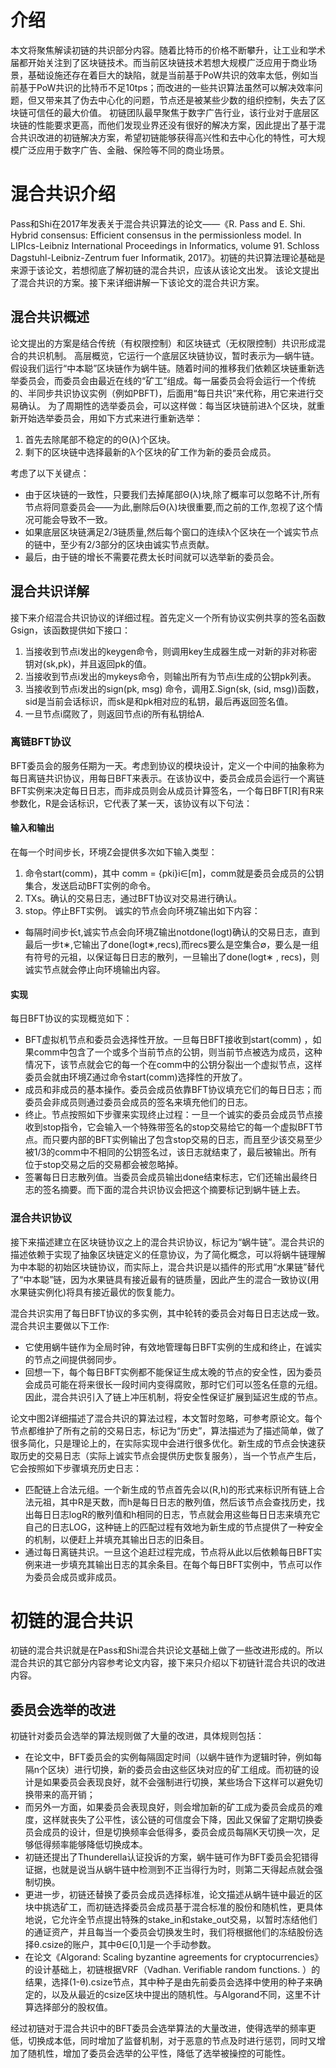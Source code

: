 # 介绍
本文将聚焦解读初链的共识部分内容。随着比特币的价格不断攀升，让工业和学术届都开始关注到了区块链技术。而当前区块链技术若想大规模广泛应用于商业场景，基础设施还存在着巨大的缺陷，就是当前基于PoW共识的效率太低，例如当前基于PoW共识的比特币不足10tps；而改进的一些共识算法虽然可以解决效率问题，但又带来其了伪去中心化的问题，节点还是被某些少数的组织控制，失去了区块链可信任的最大价值。
初链团队最早聚焦于数字广告行业，该行业对于底层区块链的性能要求更高，而他们发现业界还没有很好的解决方案，因此提出了基于混合共识改进的初链解决方案，希望初链能够获得高兴性和去中心化的特性，可大规模广泛应用于数字广告、金融、保险等不同的商业场景。

# 混合共识介绍
Pass和Shi在2017年发表关于混合共识算法的论文——《R. Pass and E. Shi. Hybrid consensus: Efficient consensus in the permissionless model. In LIPIcs-Leibniz International Proceedings in Informatics, volume 91. Schloss Dagstuhl-Leibniz-Zentrum fuer Informatik, 2017》。初链的共识算法理论基础是来源于该论文，若想彻底了解初链的混合共识，应该从该论文出发。
该论文提出了混合共识的方案。接下来详细讲解一下该论文的混合共识方案。
## 混合共识概述
论文提出的方案是结合传统（有权限控制）和区块链式（无权限控制）共识形成混合的共识机制。
高层概览，它运行一个底层区块链协议，暂时表示为—蜗牛链。假设我们运行“中本聪”区块链作为蜗牛链。随着时间的推移我们依赖区块链重新选举委员会，而委员会由最近在线的“矿工”组成。每一届委员会将会运行一个传统的、半同步共识协议实例（例如PBFT)，后面用“每日共识”来代称，用它来进行交易确认。
为了周期性的选举委员会，可以这样做：每当区块链前进λ个区块，就重新开始选举委员会，用如下方式来进行重新选举：
1. 首先去除尾部不稳定的的Θ(λ)个区块。
2. 剩下的区块链中选择最新的λ个区块的矿工作为新的委员会成员。

考虑了以下关键点：
- 由于区块链的一致性，只要我们去掉尾部Θ(λ)块,除了概率可以忽略不计,所有节点将同意委员会——为此,删除后Θ(λ)块很重要,而之前的工作,忽视了这个情况可能会导致不一致。
- 如果底层区块链满足2/3链质量,然后每个窗口的连续λ个区块在一个诚实节点的链中，至少有2/3部分的区块由诚实节点贡献。
- 最后，由于链的增长不需要花费太长时间就可以选举新的委员会。

## 混合共识详解
接下来介绍混合共识协议的详细过程。首先定义一个所有协议实例共享的签名函数Gsign，该函数提供如下接口：
1. 当接收到节点i发出的keygen命令，则调用key生成器生成一对新的非对称密钥对(sk,pk)，并且返回pk的值。
2. 当接收到节点i发出的mykeys命令，则输出所有为节点i生成的公钥pk列表。
3. 当接收到节点i发出的sign(pk, msg) 命令，调用Σ.Sign(sk, (sid, msg))函数，sid是当前会话标识，而sk是和pk相对应的私钥，最后再返回签名值。
4. 一旦节点i腐败了，则返回节点i的所有私钥给A.

### 离链BFT协议
BFT委员会的服务任期为一天。考虑到协议的模块设计，定义一个中间的抽象称为每日离链共识协议，用每日BFT来表示。在该协议中，委员会成员会运行一个离链BFT实例来决定每日日志，而非成员则会从成员计算签名，一个每日BFT[R]有R来参数化，R是会话标识，它代表了某一天，该协议有以下句法：
#### 输入和输出
在每一个时间步长，环境Z会提供多次如下输入类型：
1. 命令start(comm)，其中 comm = {pki}i∈[m]，comm就是委员会成员的公钥集合，发送启动BFT实例的命令。
2. TXs。确认的交易日志，通过BFT协议对交易进行确认。
3. stop。停止BFT实例。
诚实的节点会向环境Z输出如下内容：
- 每隔时间步长t,诚实节点会向环境Z输出notdone(logt)确认的交易日志，直到最后一步t∗,它输出了done(logt∗,recs),而recs要么是空集合∅，要么是一组有符号的元祖，以保证每日日志的散列，一旦输出了done(logt∗ , recs)，则诚实节点就会停止向环境输出内容。

#### 实现 
每日BFT协议的实现概览如下：
- BFT虚拟机节点和委员会选择性开放。一旦每日BFT接收到start(comm) ，如果comm中包含了一个或多个当前节点的公钥，则当前节点被选为成员，这种情况下，该节点就会它的每一个在comm中的公钥分裂出一个虚拟节点，这样委员会就由环境Z通过命令start(comm)选择性的开放了。
- 成员和非成员的基本操作。委员会成员依靠BFT协议填充它们的每日日志；而委员会非成员则通过委员会成员的签名来填充他们的日志。
- 终止。节点按照如下步骤来实现终止过程：一旦一个诚实的委员会成员节点接收到stop指令，它会输入一个特殊带签名的stop交易给它的每一个虚拟BFT节点。而只要内部的BFT实例输出了包含stop交易的日志，而且至少该交易至少被1/3的comm中不相同的公钥签名过，该日志就结束了，最后被输出。所有位于stop交易之后的交易都会被忽略掉。
- 签署每日日志散列值。当委员会成员输出done结束标志，它们还输出最终日志的签名摘要。而下面的混合共识协议会把这个摘要标记到蜗牛链上去。

### 混合共识协议
接下来描述建立在区块链协议之上的混合共识协议，标记为“蜗牛链”。混合共识的描述依赖于实现了抽象区块链定义的任意协议，为了简化概念，可以将蜗牛链理解为中本聪的初始区块链协议，而实际上，混合共识是以插件的形式用“水果链”替代了“中本聪”链，因为水果链具有接近最有的链质量，因此产生的混合一致协议(用水果链实例化)将具有接近最优的恢复能力。

混合共识实用了每日BFT协议的多实例，其中轮转的委员会对每日日志达成一致。混合共识主要做以下工作:
- 它使用蜗牛链作为全局时钟，有效地管理每日BFT实例的生成和终止，在诚实的节点之间提供弱同步。
- 回想一下，每个每日BFT实例都不能保证生成太晚的节点的安全性，因为委员会成员可能在将来很长一段时间内变得腐败，那时它们可以签名任意的元组。因此，混合共识引入了链上冲压机制，将安全性保证扩展到延迟生成的节点。

论文中图2详细描述了混合共识的算法过程，本文暂时忽略，可参考原论文。每个节点都维护了所有之前的交易日志，标记为“历史”，算法描述为了描述简单，做了很多简化，只是理论上的，在实际实现中会进行很多优化。新生成的节点会快速获取历史的交易日志（实际上诚实节点会提供历史恢复服务），当一个节点产生后，它会按照如下步骤填充历史日志：

- 匹配链上合法元组。一个新生成的节点首先会以(R,h)的形式来标识所有链上合法元祖，其中R是天数，而h是每日日志的散列值，然后该节点会查找历史，找出每日日志logR的散列值和h相同的日志，节点就会用这些每日日志来填充它自己的日志LOG，这种链上的匹配过程有效地为新生成的节点提供了一种安全的机制，以便赶上并填充其输出日志的旧条目。
- 通过每日离链共识。一旦这个追赶过程完成，节点将从此以后依赖每日BFT实例来进一步填充其输出日志的其余条目。在每个每日BFT实例中，节点可以作为委员会成员或非成员。


# 初链的混合共识
初链的混合共识就是在Pass和Shi混合共识论文基础上做了一些改进形成的。所以混合共识的其它部分内容参考论文内容，接下来只介绍以下初链针混合共识的改进内容。

## 委员会选举的改进
初链针对委员会选举的算法规则做了大量的改进，具体规则包括：
- 在论文中，BFT委员会的实例每隔固定时间（以蜗牛链作为逻辑时钟，例如每隔n个区块）进行切换，新的委员会由这些区块对应的矿工组成。而初链的设计是如果委员会表现良好，就不会强制进行切换，某些场合下这样可以避免切换带来的高开销；
- 而另外一方面，如果委员会表现良好，则会增加新的矿工成为委员会成员的难度，这样就丧失了公平性，该公链的可信度会下降，因此又保留了定期切换委员会成员的设计，但是切换频率会低得多，委员会成员每隔K天切换一次，足够低得频率能够降低切换成本。
- 初链还提出了Thunderella认证投诉的方案，蜗牛链可作为BFT委员会犯错得证据，也就是说当从蜗牛链中检测到不正当得行为时，则第二天得起点就会强制切换。
- 更进一步，初链还替换了委员会成员选择标准，论文描述从蜗牛链中最近的区块中挑选矿工，而初链选择委员会成员基于混合标准的股份和随机性，更具体地说，它允许全节点提出特殊的stake_in和stake_out交易，以暂时冻结他们的通证资产，并且每当一个委员会切换发生时，我们将根据他们的冻结股份选择θ.csize的账户，其中θ∈[0,1]是一个手动参数。
- 在论文《Algorand: Scaling byzantine agreements for cryptocurrencies》的设计基础上，初链根据VRF（Vadhan. Verifiable random functions. ）的结果，选择(1-θ).csize节点，其中种子是由先前委员会选择中使用的种子来确定的，以及从最近的csize区块中提出的随机性。与Algorand不同，这里不计算选择部分的股权值。 

经过初链对于混合共识中的BFT委员会选举算法的大量改进，使得选举的频率更低，切换成本低，同时增加了监督机制，对于恶意的节点及时进行惩罚，同时又增加了随机性，增加了委员会选举的公平性，降低了选举被操控的可能性。
